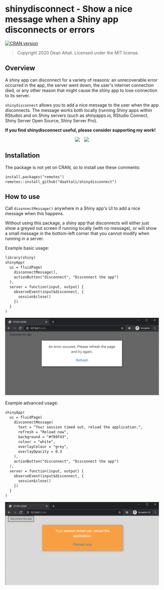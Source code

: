 # shinydisconnect - Show a nice message when a Shiny app disconnects or errors

<a href="https://cran.r-project.org/package=shinydisconnect">
<img src="https://www.r-pkg.org/badges/version/shinydisconnect" alt="CRAN version" />
</a>

> Copyright 2020 Dean Attali. Licensed under the MIT license.

## Overview

A shiny app can disconnect for a variety of reasons: an unrecoverable error occurred in the app, the server went down, the user's internet connection died, or any other reason that might cause the shiny app to lose connection to its server.

`shinydisconnect` allows you to add a nice message to the user when the app disconnects.  The message works both locally (running Shiny apps within RStudio) and on Shiny servers (such as shinyapps.io, RStudio Connect, Shiny Server Open Source, Shiny Server Pro).

**If you find shinydisconnect useful, please consider supporting my work\!**

<p align="center">

<a style="display: inline-block;" href="https://paypal.me/daattali">
<img height="35" src="https://camo.githubusercontent.com/0e9e5cac101f7093336b4589c380ab5dcfdcbab0/68747470733a2f2f63646e2e6a7364656c6976722e6e65742f67682f74776f6c66736f6e2f70617970616c2d6769746875622d627574746f6e40312e302e302f646973742f627574746f6e2e737667" />
</a>
<a style="display: inline-block; margin-left: 10px;" href="https://github.com/sponsors/daattali">
<img height="35" src="https://i.imgur.com/034B8vq.png" /> </a>

</p>

## Installation

The package is not yet on CRAN, so to install use these comments:

```
install.packages("remotes")
remotes::install_github("daattali/shinydisconnect")
```

## How to use

Call `disonnectMessage()` anywhere in a Shiny app's UI to add a nice message when this happens.

Without using this package, a shiny app that disconnects will either just show a greyed out screen if running locally (with no message), or will show a small message in the bottom-left corner that you cannot modify when running in a server.

Example basic usage:

```
library(shiny)
shinyApp(
  ui = fluidPage(
    disconnectMessage(),
    actionButton("disconnect", "Disconnect the app")
  ),
  server = function(input, output) {
    observeEvent(input$disconnect, {
      session$close()
    })
  }
)
```

![basic screenshot](inst/img/basic.PNG)

Example advanced usage:

```
shinyApp(
  ui = fluidPage(
    disconnectMessage(
      text = "Your session timed out, reload the application.",
      refresh = "Reload now",
      background = "#f89f43",
      colour = "white",
      overlayColour = "grey",
      overlayOpacity = 0.3
    ),
    actionButton("disconnect", "Disconnect the app")
  ),
  server = function(input, output) {
    observeEvent(input$disconnect, {
      session$close()
    })
  }
)
```

![advanced screenshot](inst/img/advanced.PNG)
